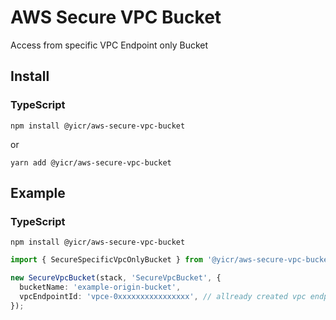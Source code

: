 # AWS Secure VPC Bucket

Access from specific VPC Endpoint only Bucket

## Install

### TypeScript

```shell
npm install @yicr/aws-secure-vpc-bucket
```
or
```shell
yarn add @yicr/aws-secure-vpc-bucket
```

## Example

### TypeScript

```shell
npm install @yicr/aws-secure-vpc-bucket
```

```typescript
import { SecureSpecificVpcOnlyBucket } from '@yicr/aws-secure-vpc-bucket';

new SecureVpcBucket(stack, 'SecureVpcBucket', {
  bucketName: 'example-origin-bucket',
  vpcEndpointId: 'vpce-0xxxxxxxxxxxxxxxx', // allready created vpc endpoint id
});

```